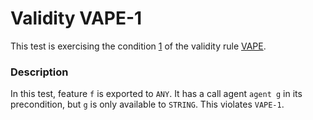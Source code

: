 # Validity VAPE-1

This test is exercising the condition [1](..) of the validity rule [VAPE](../../vape).

### Description

In this test, feature `f` is exported to `ANY`. It has a call agent `agent g` in its precondition, but `g` is only available to `STRING`. This violates `VAPE-1`.


